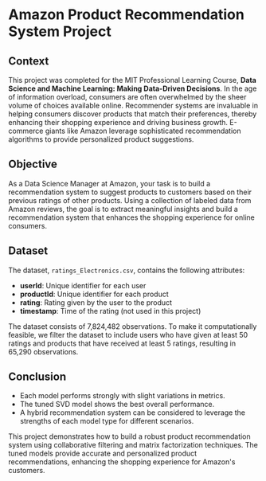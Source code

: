 # Amazon Product Recommendation System Project

## Context
This project was completed for the MIT Professional Learning Course, **Data Science and Machine Learning: Making Data-Driven Decisions**. In the age of information overload, consumers are often overwhelmed by the sheer volume of choices available online. Recommender systems are invaluable in helping consumers discover products that match their preferences, thereby enhancing their shopping experience and driving business growth. E-commerce giants like Amazon leverage sophisticated recommendation algorithms to provide personalized product suggestions.

## Objective
As a Data Science Manager at Amazon, your task is to build a recommendation system to suggest products to customers based on their previous ratings of other products. Using a collection of labeled data from Amazon reviews, the goal is to extract meaningful insights and build a recommendation system that enhances the shopping experience for online consumers.

## Dataset
The dataset, `ratings_Electronics.csv`, contains the following attributes:
- **userId**: Unique identifier for each user
- **productId**: Unique identifier for each product
- **rating**: Rating given by the user to the product
- **timestamp**: Time of the rating (not used in this project)

The dataset consists of 7,824,482 observations. To make it computationally feasible, we filter the dataset to include users who have given at least 50 ratings and products that have received at least 5 ratings, resulting in 65,290 observations.

## Conclusion
- Each model performs strongly with slight variations in metrics.
- The tuned SVD model shows the best overall performance.
- A hybrid recommendation system can be considered to leverage the strengths of each model type for different scenarios.

This project demonstrates how to build a robust product recommendation system using collaborative filtering and matrix factorization techniques. The tuned models provide accurate and personalized product recommendations, enhancing the shopping experience for Amazon's customers.

